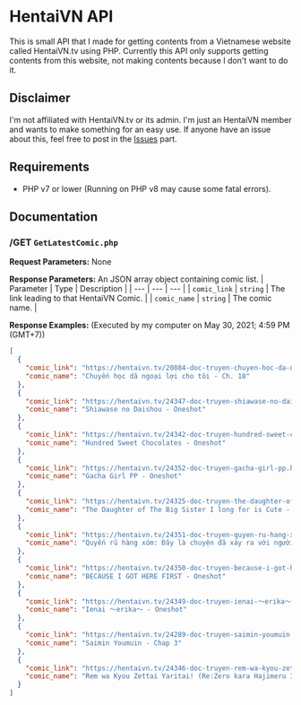 # HentaiVN API
This is small API that I made for getting contents from a Vietnamese website called HentaiVN.tv using PHP.
Currently this API only supports getting contents from this website, not making contents because I don't want to do it.

## Disclaimer
I'm not affiliated with HentaiVN.tv or its admin. I'm just an HentaiVN member and wants to make something for an easy use.
If anyone have an issue about this, feel free to post in the [Issues](https://github.com/LilShieru/HentaiVN-API/issues) part.

## Requirements
* PHP v7 or lower (Running on PHP v8 may cause some fatal errors).

## Documentation
### /GET `GetLatestComic.php`
**Request Parameters:** None

**Response Parameters:** An JSON array object containing comic list.
| Parameter | Type | Description |
| --- | --- | --- |
| `comic_link` | `string` | The link leading to that HentaiVN Comic. |
| `comic_name` | `string` | The comic name. |

**Response Examples:**
(Executed by my computer on May 30, 2021; 4:59 PM (GMT+7))
```json
[
  {
    "comic_link": "https://hentaivn.tv/20884-doc-truyen-chuyen-hoc-da-ngoai-loi-cho-toi.html",
    "comic_name": "Chuyến học dã ngoại lợi cho tôi - Ch. 18"
  },
  {
    "comic_link": "https://hentaivn.tv/24347-doc-truyen-shiawase-no-daishou.html",
    "comic_name": "Shiawase no Daishou - Oneshot"
  },
  {
    "comic_link": "https://hentaivn.tv/24342-doc-truyen-hundred-sweet-chocolates.html",
    "comic_name": "Hundred Sweet Chocolates - Oneshot"
  },
  {
    "comic_link": "https://hentaivn.tv/24352-doc-truyen-gacha-girl-pp.html",
    "comic_name": "Gacha Girl PP - Oneshot"
  },
  {
    "comic_link": "https://hentaivn.tv/24325-doc-truyen-the-daughter-of-the-big-sister-i-long-for-is-cute.html",
    "comic_name": "The Daughter of The Big Sister I long for is Cute - Oneshot"
  },
  {
    "comic_link": "https://hentaivn.tv/24351-doc-truyen-quyen-ru-hang-xom-day-la-chuyen-da-xay-ra-voi-nguoi-me-hang-xom.html",
    "comic_name": "Quyến rũ hàng xóm: Đây là chuyện đã xảy ra với người mẹ hàng xóm - Chap 1"
  },
  {
    "comic_link": "https://hentaivn.tv/24350-doc-truyen-because-i-got-here-first.html",
    "comic_name": "BECAUSE I GOT HERE FIRST - Oneshot"
  },
  {
    "comic_link": "https://hentaivn.tv/24349-doc-truyen-ienai-～erika～.html",
    "comic_name": "Ienai ～erika～ - Oneshot"
  },
  {
    "comic_link": "https://hentaivn.tv/24289-doc-truyen-saimin-youmuin.html",
    "comic_name": "Saimin Youmuin - Chap 3"
  },
  {
    "comic_link": "https://hentaivn.tv/24346-doc-truyen-rem-wa-kyou-zettai-yaritai-re-zero-kara-hajimeru-isekai-seikatsu.html",
    "comic_name": "Rem wa Kyou Zettai Yaritai! (Re:Zero kara Hajimeru Isekai Seikatsu) - Oneshot"
  }
]
```
